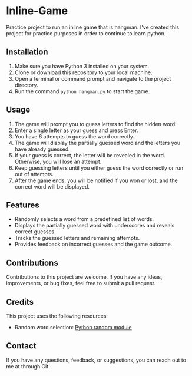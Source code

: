 # Inline-Game
Practice project to run an inline game that is hangman. I've created this project for practice purposes in order to continue to learn python. 


## Installation

1. Make sure you have Python 3 installed on your system.
2. Clone or download this repository to your local machine.
3. Open a terminal or command prompt and navigate to the project directory.
4. Run the command `python hangman.py` to start the game.

## Usage

1. The game will prompt you to guess letters to find the hidden word.
2. Enter a single letter as your guess and press Enter.
3. You have 6 attempts to guess the word correctly.
4. The game will display the partially guessed word and the letters you have already guessed.
5. If your guess is correct, the letter will be revealed in the word. Otherwise, you will lose an attempt.
6. Keep guessing letters until you either guess the word correctly or run out of attempts.
7. After the game ends, you will be notified if you won or lost, and the correct word will be displayed.

## Features

- Randomly selects a word from a predefined list of words.
- Displays the partially guessed word with underscores and reveals correct guesses.
- Tracks the guessed letters and remaining attempts.
- Provides feedback on incorrect guesses and the game outcome.


## Contributions

Contributions to this project are welcome. If you have any ideas, improvements, or bug fixes, feel free to submit a pull request.


## Credits

This project uses the following resources:

- Random word selection: [Python random module](https://docs.python.org/3/library/random.html)

## Contact

If you have any questions, feedback, or suggestions, you can reach out to me at through Git
